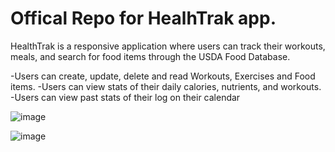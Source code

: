 # Offical Repo for HealhTrak app.

HealthTrak is a responsive application where users can track their workouts, meals, and search for food items through the USDA Food Database. 

-Users can create, update, delete and read Workouts, Exercises and Food items.
-Users can view stats of their daily calories, nutrients, and workouts.
-Users can view past stats of their log on their calendar


![image](https://user-images.githubusercontent.com/59313846/93646269-813a9980-f9cb-11ea-906f-bd9cbb27ff08.png)

![image](https://user-images.githubusercontent.com/59313846/93646367-b1823800-f9cb-11ea-80a2-67ceb437797b.png)
